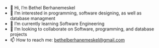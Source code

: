 - 👋 Hi, I’m Bethel Berhanemeskel
- 👀 I’m interested in programming, software designing, as well as database managment
- 🌱 I’m currently learning Software Engineering
- 💞️ I’m looking to collaborate on Software, programming, and database projects
- 📫 How to reach me: bethelberhanemeskel@gmail.com

